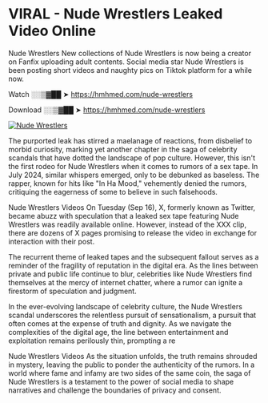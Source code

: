 # VIRAL - Nude Wrestlers Leaked Video Online

Nude Wrestlers New collections of Nude Wrestlers is now being a creator on Fanfix uploading adult contents. Social media star Nude Wrestlers is been posting short videos and naughty pics on Tiktok platform for a while now.

Watch ░░▒▓██ ➤ https://hmhmed.com/nude-wrestlers

Download ░░▒▓██ ➤ https://hmhmed.com/nude-wrestlers

[![Nude Wrestlers](https://i.imgur.com/dJHk4Zq.gif)](https://hmhmed.com/nude-wrestlers)

The purported leak has stirred a maelanage of reactions, from disbelief to morbid curiosity, marking yet another chapter in the saga of celebrity scandals that have dotted the landscape of pop culture. However, this isn't the first rodeo for Nude Wrestlers when it comes to rumors of a sex tape. In July 2024, similar whispers emerged, only to be debunked as baseless. The rapper, known for hits like "In Ha Mood," vehemently denied the rumors, critiquing the eagerness of some to believe in such falsehoods.

Nude Wrestlers Videos
On Tuesday (Sep 16), X, formerly known as Twitter, became abuzz with speculation that a leaked sex tape featuring Nude Wrestlers was readily available online. However, instead of the XXX clip, there are dozens of X pages promising to release the video in exchange for interaction with their post.

The recurrent theme of leaked tapes and the subsequent fallout serves as a reminder of the fragility of reputation in the digital era. As the lines between private and public life continue to blur, celebrities like Nude Wrestlers find themselves at the mercy of internet chatter, where a rumor can ignite a firestorm of speculation and judgment.

In the ever-evolving landscape of celebrity culture, the Nude Wrestlers scandal underscores the relentless pursuit of sensationalism, a pursuit that often comes at the expense of truth and dignity. As we navigate the complexities of the digital age, the line between entertainment and exploitation remains perilously thin, prompting a re

Nude Wrestlers Videos
As the situation unfolds, the truth remains shrouded in mystery, leaving the public to ponder the authenticity of the rumors. In a world where fame and infamy are two sides of the same coin, the saga of Nude Wrestlers is a testament to the power of social media to shape narratives and challenge the boundaries of privacy and consent.